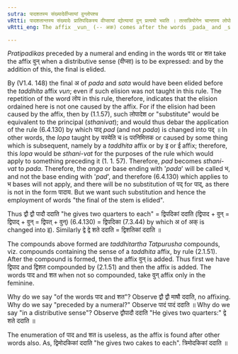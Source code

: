 ```yaml
---
sutra: पादशतस्य संख्यादेर्वीप्सायां वुन्लोपश्च
vRtti: पादशतान्तस्य संख्यादेः प्रातिपदिकस्य वीप्सायां द्योत्यायां वुन् प्रत्ययो भवति । तत्सन्नियोगेन चान्तस्य लोपो भवति ॥
vRtti_eng: The affix _vun_ (-- अक) comes after the words _pada_ and _sata_ when preceded by a numeral, the sense being that of distributive relation; and the final of the stem is elided.

---
```

_Pratipadikas_ preceded by a numeral and ending in the words पाद or शत take the affix वुन् when a distributive sense (वीप्सा) is to be expressed: and by the addition of this, the final is elided.

By (V1.4. 148) the final अ of _pada_ and _sata_ would have been elided before the _taddhita_ affix _vun_; even if such elision was not taught in this rule. The repetition of the word लोप in this rule, therefore, indicates that the elision ordained here is not one caused by the affix. For if the elision had been caused by the affix, then by (1.1.57), such लोपादेश or "substitute" would be equivalent to the principal (_sthanivat_); and would thus debar the application of the rule (6.4.130) by which पाद् _pad_ (and not _pada_) is changed into पद् ॥ In other words, the _lopa_ taught by यस्येति च is परनिमित्तक or caused by some thing which is subsequent, namely by a _taddhita_ affix or by इ or ई affix; therefore, this _lopa_ would be _sthani_-_vat_ for the purposes of the rule which would apply to something preceding it (1. 1. 57). Therefore, _pad_ becomes _sthani_-_vat_ to _pada_. Therefore, the _anga_ or base ending with '_pada_' will be called भ, and not the base ending with '_pad_', and therefore (6.4.130) which applies to भ bases will not apply, and there will be no substitution of पद् for पाद्, as there is not in the form पादाय. But we want such substitution and hence the employment of words "the final of the stem is elided".

Thus द्वौ द्वौ पादौ ददाति "he gives two quarters to each" = द्विपदिकां ददाति (द्विपाद + वुन् = द्विपाद् + वुन् = द्विपत् + वुन्) (6.4.130) = द्विपदिका (7.3.44) by which अ of अक् is changed into इ). Similarly द्वे द्वे शते ददाति = द्विशतिकां ददाति ॥

The compounds above formed are _taddhitartha_ _Tatpurusha_ compounds, viz. compounds containing the sense of a _taddhita_ affix, by rule (2.1.51). After the compound is formed, then the affix वुन् is added. Thus first we have द्विपाद and द्विशत compounded by (2.1.51) and then the affix is added. The words पाद and शत when not so compounded, take वुन् affix only in the feminine.

Why do we say "of the words पाद and शत"? Observe द्वौ द्वौ माषौ ददाति, no affixing. Why do we say "preceded by a numeral?" Observe पादं पादं ददाति ॥ Why do we say "in a distributive sense"?  Observe द्वौपादौ ददाति "He gives two quarters:" द्वे शते ददाति ॥

The enumeration of पाद and शत is useless, as the affix is found after other words also. As, द्विमोदकिकां ददाति "he gives two cakes to each". त्रिमोदकिकां ददाति ॥